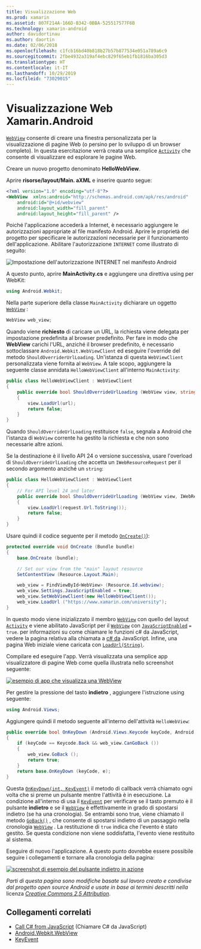 ```yaml
---
title: Visualizzazione Web
ms.prod: xamarin
ms.assetid: 807F214A-166D-B342-0BBA-525517577F6B
ms.technology: xamarin-android
author: davidortinau
ms.author: daortin
ms.date: 02/06/2018
ms.openlocfilehash: c1fcb16bd40b818b27b57b877534e051a789a6c9
ms.sourcegitcommit: 2fbe4932a319af4ebc829f65eb1fb1816ba305d3
ms.translationtype: HT
ms.contentlocale: it-IT
ms.lasthandoff: 10/29/2019
ms.locfileid: "73029015"
---
```

# <a name="xamarinandroid-web-view"></a>Visualizzazione Web Xamarin.Android

[`WebView`](xref:Android.Webkit.WebView) consente di creare una finestra personalizzata per la visualizzazione di pagine Web (o persino per lo sviluppo di un browser completo). In questa esercitazione verrà creata una semplice [`Activity`](xref:Android.App.Activity)
che consente di visualizzare ed esplorare le pagine Web.

Creare un nuovo progetto denominato **HelloWebView**.

Aprire **risorse/layout/Main. aXML** e inserire quanto segue:

```xml
<?xml version="1.0" encoding="utf-8"?>
<WebView  xmlns:android="http://schemas.android.com/apk/res/android"
    android:id="@+id/webview"
    android:layout_width="fill_parent"
    android:layout_height="fill_parent" />
```

Poiché l'applicazione accederà a Internet, è necessario aggiungere le autorizzazioni appropriate al file manifesto Android. Aprire le proprietà del progetto per specificare le autorizzazioni necessarie per il funzionamento dell'applicazione. Abilitare l'autorizzazione `INTERNET` come illustrato di seguito:

![Impostazione dell'autorizzazione INTERNET nel manifesto Android](web-view-images/01-set-internet-permissions.png)

A questo punto, aprire **MainActivity.cs** e aggiungere una direttiva using per WebKit:

```csharp
using Android.Webkit;
```

Nella parte superiore della classe `MainActivity` dichiarare un oggetto [`WebView`](xref:Android.Webkit.WebView) :

```csharp
WebView web_view;
```

Quando viene **richiesto** di caricare un URL, la richiesta viene delegata per impostazione predefinita al browser predefinito. Per fare in modo che **WebView** carichi l'URL, anziché il browser predefinito, è necessario sottoclassare `Android.Webkit.WebViewClient` ed eseguire l'override del metodo `ShouldOverriderUrlLoading`. Un'istanza di questa `WebViewClient` personalizzata viene fornita al `WebView`. A tale scopo, aggiungere la seguente classe annidata `HelloWebViewClient` all'interno `MainActivity`:

```csharp
public class HelloWebViewClient : WebViewClient
{
    public override bool ShouldOverrideUrlLoading (WebView view, string url)
    {
        view.LoadUrl(url);
        return false;
    }
}
```

Quando `ShouldOverrideUrlLoading` restituisce `false`, segnala a Android che l'istanza di `WebView` corrente ha gestito la richiesta e che non sono necessarie altre azioni. 

Se la destinazione è il livello API 24 o versione successiva, usare l'overload di `ShouldOverrideUrlLoading` che accetta un `IWebResourceRequest` per il secondo argomento anziché un `string`:

```csharp
public class HelloWebViewClient : WebViewClient
{
    // For API level 24 and later
    public override bool ShouldOverrideUrlLoading (WebView view, IWebResourceRequest request)
    {
        view.LoadUrl(request.Url.ToString());
        return false;
    }
}
```

Usare quindi il codice seguente per il metodo [`OnCreate()`](xref:Android.App.Activity.OnCreate*)):

```csharp
protected override void OnCreate (Bundle bundle)
{
    base.OnCreate (bundle);

    // Set our view from the "main" layout resource
    SetContentView (Resource.Layout.Main);

    web_view = FindViewById<WebView> (Resource.Id.webview);
    web_view.Settings.JavaScriptEnabled = true;
    web_view.SetWebViewClient(new HelloWebViewClient());
    web_view.LoadUrl ("https://www.xamarin.com/university");
}
```

In questo modo viene inizializzato il membro [`WebView`](xref:Android.Webkit.WebView) con quello del layout [`Activity`](xref:Android.App.Activity) e viene abilitato JavaScript per il [`WebView`](xref:Android.Webkit.WebView) con [`JavaScriptEnabled`](xref:Android.Webkit.WebSettings.JavaScriptEnabled)
`= true`. per informazioni su come chiamare le funzioni c\# da JavaScript, vedere la pagina relativa alla chiamata a [c\# da](https://github.com/xamarin/recipes/tree/master/Recipes/android/controls/webview/call_csharp_from_javascript) JavaScript. Infine, una pagina Web iniziale viene caricata con [`LoadUrl(String)`](xref:Android.Webkit.WebView).

Compilare ed eseguire l'app. Verrà visualizzata una semplice app visualizzatore di pagine Web come quella illustrata nello screenshot seguente:

[![esempio di app che visualizza una WebView](web-view-images/02-simple-webview-app-sml.png)](web-view-images/02-simple-webview-app.png#lightbox)

Per gestire la pressione del tasto **indietro** , aggiungere l'istruzione using seguente:

```csharp
using Android.Views;
```

Aggiungere quindi il metodo seguente all'interno dell'attività `HelloWebView`:

```csharp
public override bool OnKeyDown (Android.Views.Keycode keyCode, Android.Views.KeyEvent e)
{
    if (keyCode == Keycode.Back && web_view.CanGoBack ())
    {
        web_view.GoBack ();
        return true;
    }
    return base.OnKeyDown (keyCode, e);
}
```

Questa [`OnKeyDown(int, KeyEvent)`](xref:Android.App.Activity.OnKeyDown*)
il metodo di callback verrà chiamato ogni volta che si preme un pulsante mentre l'attività è in esecuzione. La condizione all'interno di usa il [`KeyEvent`](xref:Android.Views.KeyEvent) per verificare se il tasto premuto è il pulsante **indietro** e se il [`WebView`](xref:Android.Webkit.WebView) è effettivamente in grado di spostarsi indietro (se ha una cronologia). Se entrambi sono true, viene chiamato il metodo [`GoBack()`](xref:Android.Webkit.WebView.GoBack) , che consente di spostarsi indietro di un passaggio nella cronologia [`WebView`](xref:Android.Webkit.WebView) . La restituzione di `true` indica che l'evento è stato gestito. Se questa condizione non viene soddisfatta, l'evento viene restituito al sistema.

Eseguire di nuovo l'applicazione. A questo punto dovrebbe essere possibile seguire i collegamenti e tornare alla cronologia della pagina:

[![screenshot di esempio del pulsante indietro in azione](web-view-images/03-back-button-sml.png)](web-view-images/03-back-button.png#lightbox)

*Parti di questa pagina sono modifiche basate sul lavoro creato e condivise dal progetto open source Android e usate in base ai termini descritti nella* licenza
[*Creative Commons 2,5 Attribution*](https://creativecommons.org/licenses/by/2.5/).

## <a name="related-links"></a>Collegamenti correlati

- [Call C# from JavaScript](https://github.com/xamarin/recipes/tree/master/Recipes/android/controls/webview/call_csharp_from_javascript) (Chiamare C# da JavaScript)
- [Android.Webkit.WebView](xref:Android.Webkit.WebView)
- [KeyEvent](xref:Android.Webkit.WebView)
